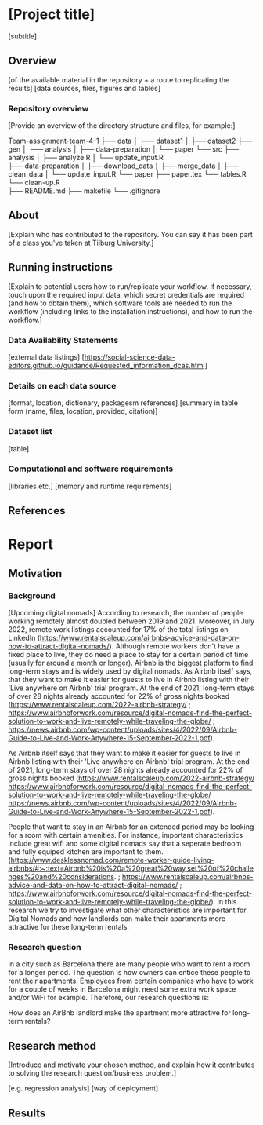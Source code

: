 # [Project title]
[subtitle]


## Overview
[of the available material in the repository + a route to replicating the results]
[data sources, files, figures and tables]

### Repository overview
[Provide an overview of the directory structure and files, for example:]

Team-assignment-team-4-1
├── data
│   ├── dataset1
│   ├── dataset2
├── gen
│   ├── analysis
│   ├── data-preparation
│   └── paper
└── src
    ├── analysis
    │   ├── analyze.R
    │   └── update_input.R    
    ├── data-preparation
    │   ├── download_data
    │   ├── merge_data
    │   ├── clean_data
    │   └── update_input.R
    └── paper
        ├── paper.tex
        └── tables.R
    └── clean-up.R    
├── README.md
├── makefile
└── .gitignore


## About

[Explain who has contributed to the repository. You can say it has been part of a class you've taken at Tilburg University.]

    
## Running instructions

[Explain to potential users how to run/replicate your workflow. If necessary, touch upon the required input data, which secret credentials are required (and how to obtain them), which software tools are needed to run the workflow (including links to the installation instructions), and how to run the workflow.]  

### Data Availability Statements
[external data listings]
[https://social-science-data-editors.github.io/guidance/Requested_information_dcas.html]

### Details on each data source
[format, location, dictionary, packagesm references]
[summary in table form (name, files, location, provided, citation)]

### Dataset list
[table]

### Computational and software requirements
[libraries etc.]
[memory and runtime requirements]


## References


# Report 

## Motivation

### Background
[Upcoming digital nomads]
According to research, the number of people working remotely almost doubled between 2019 and 2021. Moreover, in July 2022, remote work listings accounted for 17% of the total listings on LinkedIn (https://www.rentalscaleup.com/airbnbs-advice-and-data-on-how-to-attract-digital-nomads/). Although remote workers don't have a fixed place to live, they do need a place to stay for a certain period of time (usually for around a month or longer). Airbnb is the biggest platform to find long-term stays and is widely used by digital nomads. As Airbnb itself says, that they want to make it easier for guests to live in Airbnb listing with their 'Live anywhere on Airbnb' trial program. At the end of 2021, long-term stays of over 28 nights already accounted for 22% of gross nights booked (https://www.rentalscaleup.com/2022-airbnb-strategy/ ; https://www.airbnbforwork.com/resource/digital-nomads-find-the-perfect-solution-to-work-and-live-remotely-while-traveling-the-globe/ ; 
https://news.airbnb.com/wp-content/uploads/sites/4/2022/09/Airbnb-Guide-to-Live-and-Work-Anywhere-15-September-2022-1.pdf).

As Airbnb itself says that they want to make it easier for guests to live in Airbnb listing with their 'Live anywhere on Airbnb' trial program. At the end of 2021, long-term stays of over 28 nights already accounted for 22% of gross nights booked (https://www.rentalscaleup.com/2022-airbnb-strategy/
https://www.airbnbforwork.com/resource/digital-nomads-find-the-perfect-solution-to-work-and-live-remotely-while-traveling-the-globe/
https://news.airbnb.com/wp-content/uploads/sites/4/2022/09/Airbnb-Guide-to-Live-and-Work-Anywhere-15-September-2022-1.pdf).

People that want to stay in an Airbnb for an extended period may be looking for a room with certain amenities. For instance, important characteristics include great wifi and some digital nomads say that a seperate bedroom and fully equiped kitchen are important to them. (https://www.desklessnomad.com/remote-worker-guide-living-airbnbs/#:~:text=Airbnb%20is%20a%20great%20way,set%20of%20challenges%20and%20considerations. ; https://www.rentalscaleup.com/airbnbs-advice-and-data-on-how-to-attract-digital-nomads/ ; https://www.airbnbforwork.com/resource/digital-nomads-find-the-perfect-solution-to-work-and-live-remotely-while-traveling-the-globe/). In this research we try to investigate what other characteristics are important for Digital Nomads and how landlords can make their apartments more attractive for these long-term rentals. 


### Research question
In a city such as Barcelona there are many people who want to rent a room for a longer period. The question is how owners can entice these people to rent their apartments. Employees from certain companies who have to work for a couple of weeks in Barcelona might need some extra work space and/or WiFi for example. Therefore, our research questions is:

How does an AirBnb landlord make the apartment more attractive for long-term rentals?



## Research method
[Introduce and motivate your chosen method, and explain how it contributes to solving the research question/business problem.]

[e.g. regression analysis]
[way of deployment]



## Results










